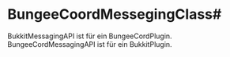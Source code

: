 # BungeeCoordMessegingClass#
BukkitMessagingAPI ist für ein BungeeCordPlugin.
BungeeCordMessagingAPI ist für ein BukkitPlugin.
